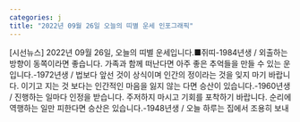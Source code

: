 ```yaml
---
categories: j
title: "2022년 09월 26일 오늘의 띠별 운세 인포그래픽"
---
```

[시선뉴스] 2022년 09월 26일, 오늘의 띠별 운세입니다.■쥐띠-1984년생 / 외출하는 방향이 동쪽이라면 좋습니다. 가족과 함께 떠난다면 아주 좋은 추억들을 만들 수 있는 운입니다.-1972년생 / 법보다 앞선 것이 상식이며 인간의 정이라는 것을 잊지 마기 바랍니다. 이기고 지는 것 보다는 인간적인 마음을 잃지 않는 다면 승산이 있습니다.-1960년생 / 진행하는 일마다 인정을 받습니다. 주저하지 마시고 기회를 포착하기 바랍니다. 순리에 역행하는 일만 피한다면 승산은 있습니다.-1948년생 / 오늘 하루는 집에서 조용히 보내